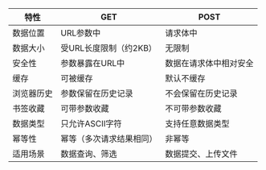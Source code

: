 | 特性 | GET | POST |
|------|-----|------|
| 数据位置 | URL参数中 | 请求体中 |
| 数据大小 | 受URL长度限制（约2KB） | 无限制 |
| 安全性 | 参数暴露在URL中 | 数据在请求体中相对安全 |
| 缓存 | 可被缓存 | 默认不缓存 |
| 浏览器历史 | 参数保留在历史记录 | 不会保留在历史记录 |
| 书签收藏 | 可带参数收藏 | 不可带参数收藏 |
| 数据类型 | 只允许ASCII字符 | 支持任意数据类型 |
| 幂等性 | 幂等（多次请求结果相同） | 非幂等 |
| 适用场景 | 数据查询、筛选 | 数据提交、上传文件 |